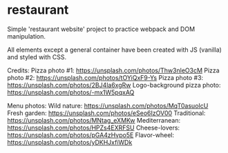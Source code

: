 # restaurant

Simple 'restaurant website' project to practice webpack and DOM manipulation.

All elements except a general container have been created with JS (vanilla) and styled with CSS.


Credits:
Pizza photo #1: https://unsplash.com/photos/Thw3nleO3cM
Pizza photo #2: https://unsplash.com/photos/tOYiQxF9-Ys
Pizza photo #3: https://unsplash.com/photos/2BJ4la6xgRw
Logo-background pizza photo: https://unsplash.com/photos/-mx1W5pqxAQ

Menu photos:
Wild nature: https://unsplash.com/photos/MqT0asuoIcU
Fresh garden: https://unsplash.com/photos/eSeo6IzOV00
Traditional: https://unsplash.com/photos/MNtag_eXMKw
Mediterranean: https://unsplash.com/photos/HPZs4EXRFSU
Cheese-lovers: https://unsplash.com/photos/pGA4zHvpo5E
Flavor-wheel: https://unsplash.com/photos/yDKHJxfiWDk

